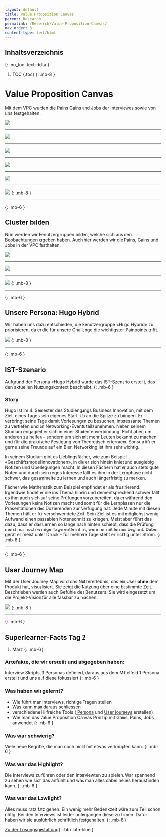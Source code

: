 ```yaml
---
layout: default
title: Value Proposition Canvas
parent: Research
permalink: /Research/Value-Proposition-Canvas/
nav_order: 3
content-type: text/html
---
```


## Inhaltsverzeichnis
{: .no_toc .text-delta }

1. TOC
{:toc}
{: .mb-8 }



# Value Proposition Canvas  
Mit dem VPC wurden die Pains Gains und Jobs der Interviewes sowie von uns festgehalten.


![](https://github.com/matthiasmeierkoch/hcd-documentation/blob/gh-pages/images/lars_vpc.png?raw=true)

---

![](https://github.com/matthiasmeierkoch/hcd-documentation/blob/gh-pages/images/marius_vpc.png?raw=true)

---

![](https://github.com/matthiasmeierkoch/hcd-documentation/blob/gh-pages/images/marc_vpc.png?raw=true)

---

![](https://github.com/matthiasmeierkoch/hcd-documentation/blob/gh-pages/images/matthias_vpc.png?raw=true)

---

![](https://github.com/matthiasmeierkoch/hcd-documentation/blob/gh-pages/images/pascale_vpc.png?raw=true)

---

![](https://github.com/matthiasmeierkoch/hcd-documentation/blob/gh-pages/images/nicole_vpc.png?raw=true)
{: .mb-8 }

---
{: .mb-6 }


## Cluster bilden
Nun werden wir Benutzergruppen bilden, welche sich aus den Beobachtungen ergeben haben. Auch hier werden wir die Pains, Gains und Jobs in der VPC festhalten.

![](https://github.com/matthiasmeierkoch/hcd-documentation/blob/gh-pages/images/peterpressure_vpc.png?raw=true)

---

![](https://github.com/matthiasmeierkoch/hcd-documentation/blob/gh-pages/images/fionafleissih_vpc.png?raw=true)

---

![](https://github.com/matthiasmeierkoch/hcd-documentation/blob/gh-pages/images/hugohybrid_vpc.png?raw=true)
{: .mb-8 }

---
{: .mb-6 }

## Unsere Persona: Hugo Hybrid
Wir haben uns dazu entschieden, die Benutzergruppe «Hugo Hybrid» zu priorisieren, da er die für unsere Challenge die wichtigsten Painpoints trifft.

![](https://github.com/matthiasmeierkoch/hcd-documentation/blob/gh-pages/images/hugo_hybrid_kurzbio.png?raw=true)
{: .mb-8 }

---
{: .mb-6 }

## IST-Szenario
Aufgrund der Persona «Hugo Hybrid wurde das IST-Szenario erstellt, das den aktuellen Nutzungskontext beschreibt.
{: .mb-6 }

### Story
Hugo ist im 4. Semester des Studiengangs Business Innovation, mit dem Ziel, eines Tages sein eigenes Start-Up an die Spitze zu bringen. Er verbringt seine Tage damit Vorlesungen zu besuchen, interessante Themen zu vertiefen und an Networking-Events teilzunehmen. Neben seinem Studium engagiert er sich in einer Studentenverbindung. Nicht aber, um anderen zu helfen – sondern um sich mit mehr Leuten bekannt zu machen und für die praktische Festigung von Theoretisch erlerntem. Sonst trifft er gerne seine Freunde auf ein Bier. Networking ist ihm sehr wichtig.

In seinem Studium gibt es Lieblingsfächer, wie zum Beispiel «Geschäftsmodellinnovationen», in die er sich hinein kniet und ausgiebig Notizen und Überlegungen macht. In diesen Fächern hat er auch stets gute Noten und durch sein reges Interesse fällt es ihm in der Lernphase nicht schwer, das gesammelte zu lernen und auch längerfristig zu merken.

Fächer wie Mathematik zum Beispiel empfindet er als frustrierend. Irgendwie findet er nie ins Thema hinein und dementsprechend schwer fällt es ihm auch sich auf seine Prüfungen vorzubereiten, da er während den Vorlesungen keine Notizen macht und somit für die Lernphasen nur die Präsentationen des Dozierenden zur Verfügung hat. Jede Minute mit diesen Themen hält er für verschwendete Zeit. Sein Ziel ist es mit möglichst wenig Aufwand einen passablen Notenschnitt zu kriegen. Meist aber führt das dazu, dass er das Lernen so lange nach hinten schiebt, dass die Prüfung meist nur noch wenige Tage entfernt ist, wenn er mit lernen beginnt. Dabei gerät er meist unter Druck – für mehrere Tage steht er richtig unter Strom.
{: .mb-8 }

---
{: .mb-6 }

## User Journey Map
Mit der User Journey Map wird das Nutzererlebnis, das ein User **ohne** dem Produkt hat, visualisiert. Sie zeigt die Nutzung über eine bestimmte Zeit. Beschrieben werden auch Gefühle des Benutzers. Sie wird eingesetzt um die Projekt-Vision für alle fassbar zu machen.

![](https://github.com/matthiasmeierkoch/hcd-documentation/blob/gh-pages/images/userjourney.png?raw=true)
{: .mb-8 }

---
{: .mb-6 }

## Superlearner-Facts Tag 2

1. März
{: .mb-6 }

### Artefakte, die wir erstellt und abgegeben haben:
Interview Skripts, 3 Personas definiert, daraus aus dem Mittelfeld 1 Persona erstellt und uns auf diese fokussiert
{: .mb-6 }

### Was haben wir gelernt?
* Wie führt man Interviews, richtige Fragen stellen
* Was kann man daraus schliessen
* verschiedene Hilfreiche Tools ([
Persona](https://xtensio.com/user-persona-template-and-examples/?utm_expid=.J8ZXGdqyTw-Zg3WsyWF9yA.1&utm_referrer=https%3A%2F%2Fwww.google.com%2F) und [
User journeys](https://uxpressia.com/p/Qr8zZ/p/YgOOW) erstellen)
* Wie man das Value Proposition Canvas Prinzip mit Gains, Pains, Jobs anwendet
{: .mb-6 }

### Was war schwierig?
Viele neue Begriffe, die man noch nicht mit etwas verknüpfen kann.
{: .mb-6 }

### Was war das Highlight?
Die Interviews zu führen oder den Interviewten zu spielen. War spannend zu sehen wie sich das anfühlt und was man alles dabei neues herausfinden kann.
{: .mb-6 }

### Was war das Lowlight?
Alles muss ratz fatz gehen. Ein wenig mehr Bedenkzeit wäre zum Teil schon nötig.
Bei den Interviews ist leider untergangen diese zu filmen. Dafür haben wir sie ausführlich schriftlich festgehalten.
{: .mb-8 }

[Zu der Lösungsgestaltung](https://matthiasmeierkoch.github.io/hcd-documentation/Research/L%C3%B6sungsgestaltung/){: .btn .btn-blue }
